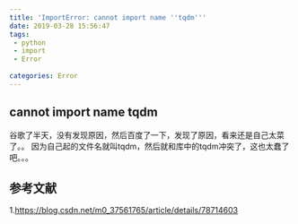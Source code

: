 ```yaml
---
title: 'ImportError: cannot import name ''tqdm'''
date: 2019-03-28 15:56:47
tags:
 - python
 - import
 - Error
 
categories: Error
---
```


## cannot import name tqdm
谷歌了半天，没有发现原因，然后百度了一下，发现了原因，看来还是自己太菜了。。
因为自己起的文件名就叫tqdm，然后就和库中的tqdm冲突了，这也太蠢了吧。。。

## 参考文献
1.https://blog.csdn.net/m0_37561765/article/details/78714603
